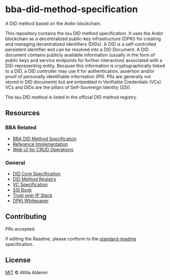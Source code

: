 # bba-did-method-specification

A DID method based on the Ardor blockchain.

This repository contains the `bba` DID method specification. It uses the Ardor blockchain as a decentralized public-key infrastructure (DPKI) for creating and managing decentralized identifiers (DIDs). A DID is a self-controlled persistent identifier and can be resolved into a DID Document. A DID document contains publicly available information (usually in the form of public keys and service endpoints for further interaction) associated with a DID-representing entity. Because this information is cryptographically linked to a DID, a DID controller may use it for authentication, assertion and/or proof of personally identifiable information (PII). PIIs are generally not stored in DID documents but are embedded in Verifiable Credentials (VCs). VCs and DIDs are the pillars of Self-Sovereign Identity (SSI).

The `bba` DID method is listed in the official DID method registry.


## Resources

### BBA Related

- [BBA DID Method Specification](docs/markdown/spec.md)
- [Reference Implementation](https://github.com/blobaa/bba-did-method-handler-ts)
- [Web UI for CRUD Operations](https://bba.blobaa.dev)
<!-- - [Universal Resolver](https://dev.uniresolver.io) -->


### General

- [DID Core Specification](https://www.w3.org/TR/did-core/)
- [DID Method Registry](https://w3c.github.io/did-spec-registries/#did-methods)
- [VC Specification](https://www.w3.org/TR/vc-data-model/)
- [SSI Book](https://www.manning.com/books/self-sovereign-identity)
- [Trust over IP Stack](https://trustoverip.org/wp-content/uploads/sites/98/2020/05/toip_introduction_050520.pdf)
- [DPKI Whitepaper](https://www.weboftrust.info/downloads/dpki.pdf)

## Contributing

PRs accepted.

If editing the Readme, please conform to the [standard-readme](https://github.com/RichardLitt/standard-readme) specification.


## License

[MIT](./LICENSE) © Attila Aldemir
